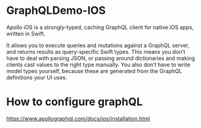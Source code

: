 # GraphQLDemo-IOS

Apollo iOS is a strongly-typed, caching GraphQL client for native iOS apps, written in Swift.

It allows you to execute queries and mutations against a GraphQL server, and returns results as query-specific Swift types. This means you don’t have to deal with parsing JSON, or passing around dictionaries and making clients cast values to the right type manually. You also don’t have to write model types yourself, because these are generated from the GraphQL definitions your UI uses.

# How to configure graphQL
https://www.apollographql.com/docs/ios/installation.html


